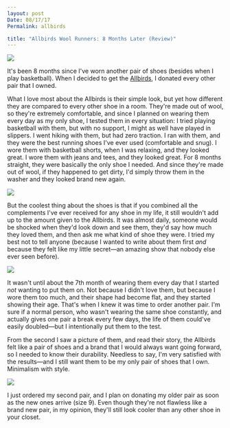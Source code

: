 ```yaml
---
layout: post
Date: 08/17/17
Permalink: allbirds 

title: "Allbirds Wool Runners: 8 Months Later (Review)"
---
```


![][image-1]

It's been 8 months since I've worn another pair of shoes (besides when I play basketball). When I decided to get the [Allbirds][1], I donated every other pair that I owned.

What I love most about the Allbirds is their simple look, but yet how different they are compared to every other shoe in a room. They're made out of wool, so they're extremely comfortable, and since I planned on wearing them every day as my only shoe, I tested them in every situation: I tried playing basketball with them, but with no support, I might as well have played in slippers. I went hiking with them, but had zero traction. I ran with them, and they were the best running shoes I've ever used (comfortable and snug). I wore them with basketball shorts, when I was relaxing, and they looked great. I wore them with jeans and tees, and they looked great. For 8 months straight, they were basically the only shoe I needed. And since they're made out of wool, if they happened to get dirty, I'd simply throw them in the washer and they looked brand new again.

![][image-2]

But the coolest thing about the shoes is that if you combined all the complements I've ever received for any shoe in my life, it still wouldn't add up to the amount given to the Allbirds. It was almost daily, someone would be shocked when they'd look down and see them, they'd say how much they loved them, and then ask me what kind of shoe they were. I tried my best not to tell anyone (because I wanted to write about them first *and* because they felt like my little secret—an amazing show that nobody else ever seen before).

![][image-3]

It wasn't until about the 7th month of wearing them every day that I started *not* wanting to put them on. Not because I didn't love them, but because I wore them too much, and their shape had become flat, and they started showing their age. That's when I knew it was time to order another pair. I'm sure if a normal person, who wasn't wearing the same shoe constantly, and actually gives one pair a break every few days, the life of them could've easily doubled—but I intentionally put them to the test.

From the second I saw a picture of them, and read their story, the Allbirds felt like a pair of shoes and a brand that I would always want going forward, so I needed to know their durability. Needless to say, I'm very satisfied with the results—and I still want them to be my only pair of shoes that I own. Minimalism with style.

![][image-4]

I just ordered my second pair, and I plan on donating my older pair as soon as the new ones arrive (size 9). Even though they're not flawless like a brand new pair, in my opinion, they'll still look cooler than any other shoe in your closet.

[1]:	http://allbirds.com

[image-1]:	/_photos/allbirds_8_months_later.jpg
[image-2]:	http://blotcdn.com/ebaab3aca2/image-cache/1468357833766/photo20may20312c2072007201820pm.jpg
[image-3]:	https://dl.dropboxusercontent.com/s/b7emoqzpe4bc1hn/IMG_2816-2.jpeg
[image-4]:	https://dl.dropboxusercontent.com/s/bz18dl1s6p7hpfs/Image%2048.jpg